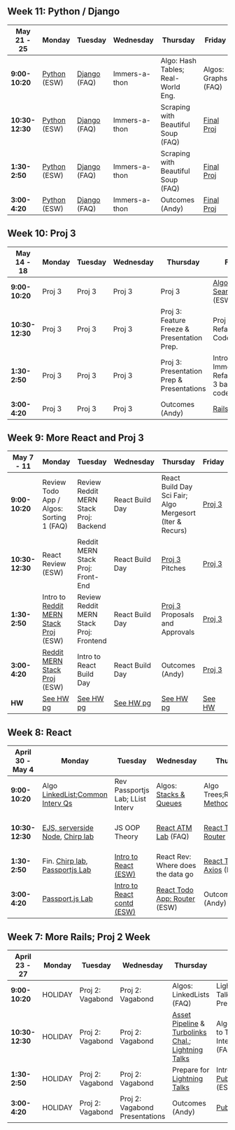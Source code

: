 ## Week 11: Python / Django
| May 21 - 25     | Monday            | Tuesday           | Wednesday     | Thursday                           | Friday              |
| --------------- | ----------------- | ----------------- | ------------- | ---------------------------------- | ------------------- |
| **9:00-10:20**  | [Python][1] (ESW) | [Django][2] (FAQ) | Immers-a-thon | Algo: Hash Tables; Real-World Eng. | Algos: Graphs (FAQ) |
| **10:30-12:30** | [Python][1] (ESW) | [Django][2] (FAQ) | Immers-a-thon | Scraping with Beautiful Soup (FAQ) | [Final Proj][3]     |
| **1:30-2:50**   | [Python][1] (ESW) | [Django][2] (FAQ) | Immers-a-thon | Scraping with Beautiful Soup (FAQ) | [Final Proj][3]     |
| **3:00-4:20**   | [Python][1] (ESW) | [Django][2] (FAQ) | Immers-a-thon | Outcomes (Andy)                    | [Final Proj][3]     |


## Week 10: Proj 3

| May 14 - 18     | Monday | Tuesday | Wednesday | Thursday                                    | Friday                                                  |
| --------------- | ------ | ------- | --------- | ------------------------------------------- | ------------------------------------------------------- |
| **9:00-10:20**  | Proj 3 | Proj 3  | Proj 3    | Proj 3                                      | [Algos:Binary Search Trees][5] (ESW)                    |
| **10:30-12:30** | Proj 3 | Proj 3  | Proj 3    | Proj 3: Feature Freeze & Presentation Prep. | Proj 3 Live Refactor & Code Review                      |
| **1:30-2:50**   | Proj 3 | Proj 3  | Proj 3    | Proj 3: Presentation Prep & Presentations   | Intro Immersathon; Refactor Proj 3 based on code review |
| **3:00-4:20**   | Proj 3 | Proj 3  | Proj 3    | Outcomes (Andy)                             | [Rails API Lab][6]                                      |  |


## Week 9: More React and Proj 3

| May 7 - 11      | Monday                                     | Tuesday                                 | Wednesday       | Thursday                                                 | Friday      |
| --------------- | ------------------------------------------ | --------------------------------------- | --------------- | -------------------------------------------------------- | ----------- |
| **9:00-10:20**  | Review Todo App / Algos: Sorting 1 (FAQ)   | Review Reddit MERN Stack Proj: Backend  | React Build Day | React Build Day Sci Fair; Algo Mergesort (Iter & Recurs) | [Proj 3][7] |
| **10:30-12:30** | React Review (ESW)                         | Reddit MERN Stack Proj: Front-End       | React Build Day | [Proj 3][7] Pitches                                      | [Proj 3][7] |
| **1:30-2:50**   | Intro to [Reddit MERN Stack Proj][8] (ESW) | Review Reddit MERN Stack Proj: Frontend | React Build Day | [Proj 3][7] Proposals and Approvals                      | [Proj 3][7] |
| **3:00-4:20**   | [Reddit MERN Stack Proj][8] (ESW)          | Intro to React Build Day                | React Build Day | Outcomes (Andy)                                          | [Proj 3][7] |
| **HW**          | [See HW pg][4]                             | [See HW pg][4]                          | [See HW pg][4]  | [See HW pg][4]                                           | [See HW][4] |

## Week 8: React

| April 30 - May 4 | Monday                                      | Tuesday                          | Wednesday                          | Thursday                            | Friday                         |
| ---------------- | ------------------------------------------- | -------------------------------- | ---------------------------------- | ----------------------------------- | ------------------------------ |
| **9:00-10:20**   | Algo [LinkedList][9];[Common Interv Qs][10] | Rev Passportjs Lab; LList Interv | Algos: [Stacks & Queues][11]       | Algo Trees;Rev[Lifecyc Methods][12] | Algo Trees; React Review (FAQ) |
| **10:30-12:30**  | [EJS, serverside Node][13], [Chirp lab][14] | JS OOP Theory                    | [React ATM Lab][15] (FAQ)          | [React Todo App: Router][16]        | React Overview: Twit. App Arch |
| **1:30-2:50**    | Fin. [Chirp lab][14], [Passportjs Lab][17]  | [Intro to React (ESW)][18]       | React Rev: Where does the data go  | [React Todo App: Axios][16] (FAQ)   | Todo App Rmx: Single File App  |
| **3:00-4:20**    | [Passport.js Lab][17]                       | [Intro to React contd (ESW)][19] | [React Todo App: Router][16] (ESW) | Outcomes (Andy)                     | Todo App Rmx: Single File App  |

## Week 7: More Rails; Proj 2 Week

| April 23 - 27   | Monday  | Tuesday          | Wednesday                      | Thursday                                                             | Friday                                |
| --------------- | ------- | ---------------- | ------------------------------ | -------------------------------------------------------------------- | ------------------------------------- |
| **9:00-10:20**  | HOLIDAY | Proj 2: Vagabond | Proj 2: Vagabond               | Algos: LinkedLists (FAQ)                                             | Lightning Talk Presentations          |
| **10:30-12:30** | HOLIDAY | Proj 2: Vagabond | Proj 2: Vagabond               | [Asset Pipeline][20] & [Turbolinks Chal.][21]; [Lightning Talks][22] | Algos: Intro to Tech Interviews (FAQ) |
| **1:30-2:50**   | HOLIDAY | Proj 2: Vagabond | Proj 2: Vagabond               | Prepare for [Lightning Talks][22]                                    | Intro to [Publify Proj][23] (ESW)     |
| **3:00-4:20**   | HOLIDAY | Proj 2: Vagabond | Proj 2: Vagabond Presentations | Outcomes (Andy)                                                      | [Publify Proj][23]                    |

       
[1]: https://github.com/SF-WDI-42/python
[2]: https://git.generalassemb.ly/ga-wdi-lessons/django-workshop
[3]: https://github.com/SF-WDI-42/final-project
[4]: homework.md
[5]: https://github.com/SF-WDI-LABS/binary-search-trees
[6]: https://github.com/SF-WDI-LABS/con-pletionist/blob/master/instructions.md
[7]: https://git.generalassemb.ly/SF-WDI-42/project3
[8]: https://github.com/sf-wdi-42/reddit-clone-mern
[9]: https://github.com/SF-WDI-LABS/js-linked-list
[10]: https://docs.google.com/document/d/1L1xh2achS6pdt2pxdn3d5q42yLR3SBMwNp_WnuUEYxI/edit?usp=sharing
[11]: https://github.com/SF-WDI-LABS/stacks
[12]: https://github.com/SF-WDI-LABS/react-component-lifecycle
[13]: https://github.com/sf-wdi-40/intro-express
[14]: https://github.com/SF-WDI-42/Chirp-Network
[15]: https://github.com/SF-WDI-LABS/atm-react
[16]: https://github.com/SF-WDI-LABS/react_todo_walkthrough
[17]: https://github.com/SF-WDI-LABS/express-microblog-add-auth/tree/ejs
[18]: https://github.com/SF-WDI-LABS/react-intro
[19]: https://github.com/SF-WDI-LABS/react-intro-2
[20]: https://github.com/SF-WDI-LABS/rails-asset-pipeline
[21]: https://github.com/SF-WDI-LABS/turbolinks-challenge-2
[22]: https://github.com/SF-WDI-LABS/ruby-gem-lightning-talks
[23]: https://github.com/SF-WDI-42/publify-debugging-lab
[24]: https://github.com/SF-WDI-LABS/migrations
[25]: https://github.com/SF-WDI-LABS/rails-associations
[26]: https://github.com/SF-WDI-LABS/cookies-sessions
[27]: https://github.com/sf-wdi-labs/cookie-monster-app
[28]: https://github.com/sf-wdi-40/project-vagabond
[29]: https://github.com/SF-WDI-LABS/rails-views-and-helpers
[30]: https://github.com/SF-WDI-LABS/rails-pet-lab
[31]: https://github.com/SF-WDI-LABS/rails-auth
[32]: https://github.com/SF-WDI-LABS/rails_bog_app
[33]: https://github.com/SF-WDI-LABS/rails-validations-errors
[34]: https://github.com/SF-WDI-LABS/public-library-app
[35]: https://github.com/SF-WDI-LABS/intro-ruby
[36]: https://github.com/SF-WDI-LABS/rspec
[37]: https://github.com/SF-WDI-LABS/idiomatic-ruby
[38]: https://github.com/SF-WDI-LABS/username-generator
[39]: https://github.com/sf-wdi-44/bubble_sort_ruby
[40]: https://github.com/SF-WDI-LABS/intro-sql
[41]: https://github.com/SF-WDI-LABS/active-record
[42]: https://github.com/sf-wdi-44/ruby-methods
[43]: https://github.com/SF-WDI-LABS/ruby-oop
[44]: https://github.com/SF-WDI-LABS/rails-intro
[45]: https://github.com/SF-WDI-LABS/ruby-monster-oop
[46]: https://github.com/SF-WDI-LABS/rock-n-rails
[47]: https://github.com/SF-WDI-42/project-01
[48]: https://docs.google.com/document/d/1zg8GUjvwt1kx5KNp3Tk_h5WL04MnWyMvUt8jGRZuBLA/edit?usp=sharing
